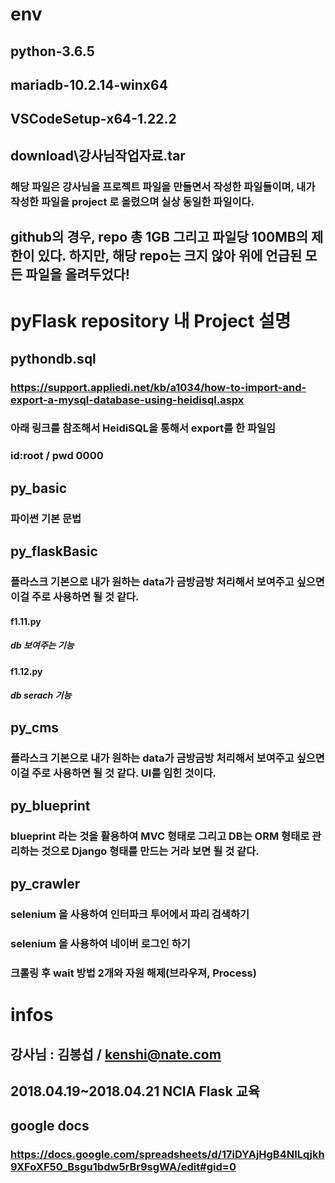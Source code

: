 # env
## python-3.6.5
## mariadb-10.2.14-winx64
## VSCodeSetup-x64-1.22.2
## download\강사님작업자료.tar
### 해당 파일은 강사님을 프로젝트 파일을 만들면서 작성한 파일들이며, 내가 작성한 파일을 project 로 올렸으며 실상 동일한 파일이다.
## github의 경우, repo 총 1GB 그리고 파일당 100MB의 제한이 있다. 하지만, 해당 repo는 크지 않아 위에 언급된 모든 파일을 올려두었다!

# pyFlask repository 내 Project 설명

## pythondb.sql
### https://support.appliedi.net/kb/a1034/how-to-import-and-export-a-mysql-database-using-heidisql.aspx
### 아래 링크를 참조해서 HeidiSQL을 통해서 export를 한 파일임
### id:root / pwd 0000
## py_basic
### 파이썬 기본 문법
## py_flaskBasic
### 플라스크 기본으로 내가 원하는 data가 금방금방 처리해서 보여주고 싶으면 이걸 주로 사용하면 될 것 같다.
#### f1.11.py
##### db 보여주는 기능
#### f1.12.py
##### db serach 기능

## py_cms
### 플라스크 기본으로 내가 원하는 data가 금방금방 처리해서 보여주고 싶으면 이걸 주로 사용하면 될 것 같다. UI를 입힌 것이다.

## py_blueprint
### blueprint 라는 것을 활용하여 MVC 형태로 그리고 DB는 ORM 형태로 관리하는 것으로 Django 형태를 만드는 거라 보면 될 것 같다.

## py_crawler
### selenium 을 사용하여 인터파크 투어에서 파리 검색하기
### selenium 을 사용하여 네이버 로그인 하기
### 크롤링 후 wait 방법 2개와 자원 해제(브라우져, Process)

# infos
## 강사님 : 김봉섭 / kenshi@nate.com
## 2018.04.19~2018.04.21 NCIA Flask 교육
## google docs
### https://docs.google.com/spreadsheets/d/17iDYAjHgB4NILqjkh9XFoXF50_Bsgu1bdw5rBr9sgWA/edit#gid=0